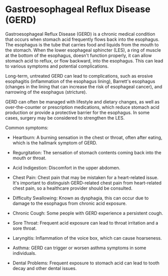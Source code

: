 # Gastroesophageal Reflux Disease (GERD) 

Gastroesophageal Reflux Disease (GERD) is a chronic medical condition that occurs when stomach acid frequently flows back into the esophagus. The esophagus is the tube that carries food and liquids from the mouth to the stomach. When the lower esophageal sphincter (LES), a ring of muscle at the bottom of the esophagus, doesn't function properly, it can allow stomach acid to reflux, or flow backward, into the esophagus. This can lead to various symptoms and potential complications. 

Long-term, untreated GERD can lead to complications, such as erosive esophagitis (inflammation of the esophagus lining), Barrett's esophagus (changes in the lining that can increase the risk of esophageal cancer), and narrowing of the esophagus (stricture).

GERD can often be managed with lifestyle and dietary changes, as well as over-the-counter or prescription medications, which reduce stomach acid production or provide a protective barrier for the esophagus. In some cases, surgery may be considered to strengthen the LES.

Common symptoms:

* Heartburn: A burning sensation in the chest or throat, often after eating, which is the hallmark symptom of GERD.

* Regurgitation: The sensation of stomach contents coming back into the mouth or throat.

* Acid Indigestion: Discomfort in the upper abdomen.

* Chest Pain: Chest pain that may be mistaken for a heart-related issue. It's important to distinguish GERD-related chest pain from heart-related chest pain, so a healthcare provider should be consulted.

* Difficulty Swallowing: Known as dysphagia, this can occur due to damage to the esophagus from chronic acid exposure.

* Chronic Cough: Some people with GERD experience a persistent cough.

* Sore Throat: Frequent acid exposure can lead to throat irritation and a sore throat.

* Laryngitis: Inflammation of the voice box, which can cause hoarseness.

* Asthma: GERD can trigger or worsen asthma symptoms in some individuals.

* Dental Problems: Frequent exposure to stomach acid can lead to tooth decay and other dental issues.
